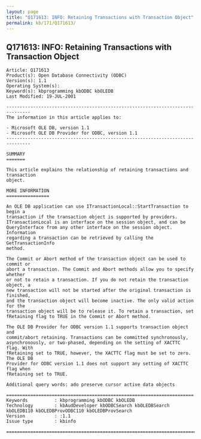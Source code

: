 ```yaml
---
layout: page
title: "Q171613: INFO: Retaining Transactions with Transaction Object"
permalink: kb/171/Q171613/
---
```


## Q171613: INFO: Retaining Transactions with Transaction Object

	Article: Q171613
	Product(s): Open Database Connectivity (ODBC)
	Version(s): 1.1
	Operating System(s): 
	Keyword(s): kbprogramming kbODBC kbOLEDB
	Last Modified: 19-JUL-2001
	
	-------------------------------------------------------------------------------
	The information in this article applies to:
	
	- Microsoft OLE DB, version 1.1 
	- Microsoft OLE DB Provider for ODBC, version 1.1 
	-------------------------------------------------------------------------------
	
	SUMMARY
	=======
	
	This article explains the relationship of retaining transactions and transaction
	object.
	
	MORE INFORMATION
	================
	
	An OLE DB application can use ITransactionLocal::StartTransaction to begin a
	transaction if the transaction object is supported by providers.
	ITransactionLocal is an interface on the session object, and can be
	QueryInterface from any other interface on the session object. Information
	regarding a transaction can be retrieved by calling the GetTransactionInfo
	method.
	
	The Commit or Abort method of the transaction object can be used to commit or
	abort a transaction. The Commit and Abort methods allow you to specify whether
	or not to retain a transaction. If you do not retain the transaction object, a
	new transaction will not be started after the original transaction is finished,
	and the transaction object will become inactive. The only valid action for the
	transaction object will be to release it. To retain a transaction, set
	fRetaining flag to TRUE in the Commit or Abort method.
	
	The OLE DB Provider for ODBC version 1.1 supports transaction object and
	commit/abort retaining. Transactions can be committed synchronously,
	asynchronously, or two-phased, depending on the setting of XACTTC flag. With
	fRetaining set to TRUE, however, the XACTTC flag must be set to zero. The OLE DB
	Provider for ODBC version 1.1 does not support any setting of XACTTC flag when
	fRetaining set to TRUE.
	
	Additional query words: ado preserve cursor active data objects
	
	======================================================================
	Keywords          : kbprogramming kbODBC kbOLEDB 
	Technology        : kbAudDeveloper kbODBCSearch kbOLEDBSearch kbOLEDB110 kbOLEDBProvODBC110 kbOLEDBProvSearch
	Version           : :1.1
	Issue type        : kbinfo
	
	=============================================================================
	
